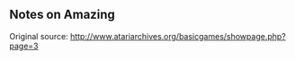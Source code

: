 Notes on Amazing
----------------

Original source:
http://www.atariarchives.org/basicgames/showpage.php?page=3

